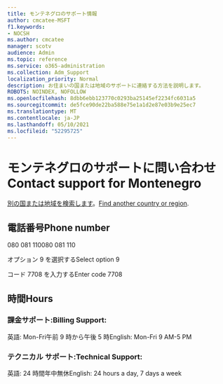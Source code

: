 ```yaml
---
title: モンテネグロのサポート情報
author: cmcatee-MSFT
f1.keywords:
- NOCSH
ms.author: cmcatee
manager: scotv
audience: Admin
ms.topic: reference
ms.service: o365-administration
ms.collection: Adm_Support
localization_priority: Normal
description: お住まいの国または地域のサポートに連絡する方法を説明します。
ROBOTS: NOINDEX, NOFOLLOW
ms.openlocfilehash: 8dbb6ebb123770c0293ba25145ef2234fc6031a5
ms.sourcegitcommit: de5fce90de22ba588e75e1a1d2e87e03b9e25ec7
ms.translationtype: MT
ms.contentlocale: ja-JP
ms.lasthandoff: 05/10/2021
ms.locfileid: "52295725"
---
```

# <a name="contact-support-for-montenegro"></a><span data-ttu-id="d20f6-103">モンテネグロのサポートに問い合わせ</span><span class="sxs-lookup"><span data-stu-id="d20f6-103">Contact support for Montenegro</span></span>

<span data-ttu-id="d20f6-104">[別の国または地域を検索します](../../business-video/get-help-support.md)。</span><span class="sxs-lookup"><span data-stu-id="d20f6-104">[Find another country or region](../../business-video/get-help-support.md).</span></span>

## <a name="phone-number"></a><span data-ttu-id="d20f6-105">電話番号</span><span class="sxs-lookup"><span data-stu-id="d20f6-105">Phone number</span></span>
<span data-ttu-id="d20f6-106">080 081 110</span><span class="sxs-lookup"><span data-stu-id="d20f6-106">080 081 110</span></span>

<span data-ttu-id="d20f6-107">オプション 9 を選択する</span><span class="sxs-lookup"><span data-stu-id="d20f6-107">Select option 9</span></span>

<span data-ttu-id="d20f6-108">コード 7708 を入力する</span><span class="sxs-lookup"><span data-stu-id="d20f6-108">Enter code 7708</span></span>

## <a name="hours"></a><span data-ttu-id="d20f6-109">時間</span><span class="sxs-lookup"><span data-stu-id="d20f6-109">Hours</span></span>
### <a name="billing-support"></a><span data-ttu-id="d20f6-110">課金サポート:</span><span class="sxs-lookup"><span data-stu-id="d20f6-110">Billing Support:</span></span>

<span data-ttu-id="d20f6-111">英語: Mon-Fri午前 9 時から午後 5 時</span><span class="sxs-lookup"><span data-stu-id="d20f6-111">English: Mon-Fri 9 AM-5 PM</span></span>

### <a name="technical-support"></a><span data-ttu-id="d20f6-112">テクニカル サポート:</span><span class="sxs-lookup"><span data-stu-id="d20f6-112">Technical Support:</span></span>

<span data-ttu-id="d20f6-113">英語: 24 時間年中無休</span><span class="sxs-lookup"><span data-stu-id="d20f6-113">English: 24 hours a day, 7 days a week</span></span>
